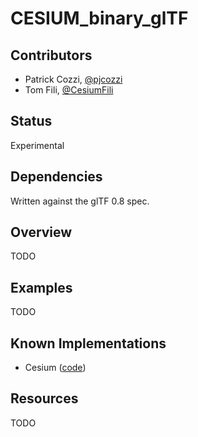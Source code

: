 # CESIUM_binary_glTF

## Contributors

* Patrick Cozzi, [@pjcozzi](https://twitter.com/pjcozzi)
* Tom Fili, [@CesiumFili](https://twitter.com/CesiumFili)

## Status

Experimental

## Dependencies

Written against the glTF 0.8 spec.

## Overview

TODO

## Examples

TODO

## Known Implementations

* Cesium ([code](https://github.com/AnalyticalGraphicsInc/cesium/blob/bgltf/Source/Scene/Model.js))

## Resources

TODO
